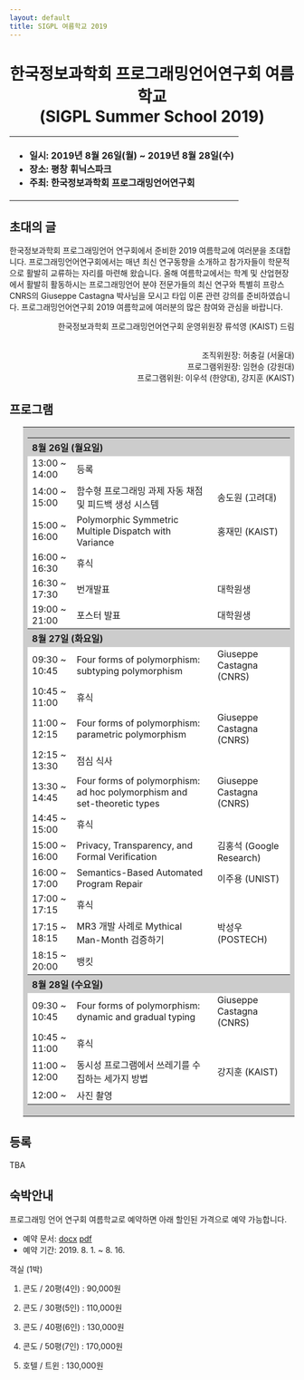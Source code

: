```yaml
---
layout: default
title: SIGPL 여름학교 2019
---
```


<h1>
<center>
한국정보과학회 프로그래밍언어연구회 여름학교
<br> (SIGPL Summer School 2019)
</center>
</h1>
<center><table><tbody><tr><th align="left">
<ul>
<li>
    일시: 2019년 8월 26일(월) ~ 2019년 8월 28일(수)
</li><li>
    장소: 평창 휘닉스파크
</li><li>
    주최: 한국정보과학회 프로그래밍언어연구회
</li></ul>
</th></tr></tbody></table>
</center>

<h2>초대의 글</h2>

<p>
  한국정보과학회 프로그래밍언어 연구회에서 준비한 2019 여름학교에 여러분을 초대합니다. 프로그래밍언어연구회에서는 매년 최신 연구동향을 소개하고 참가자들이 학문적으로 활발히 교류하는 자리를 마련해 왔습니다. 올해 여름학교에서는 학계 및 산업현장에서 활발히 활동하시는 프로그래밍언어 분야 전문가들의 최신 연구와 특별히 프랑스 CNRS의 Giuseppe Castagna 박사님을 모시고 타입 이론 관련 강의를 준비하였습니다. 프로그래밍언어연구회 2019 여름학교에 여러분의 많은 참여와 관심을 바랍니다.
</p>

<p align="right">
한국정보과학회 프로그래밍언어연구회 운영위원장 류석영 (KAIST) 드림
</p>

<p align="right">
<br> 조직위원장: 허충길 (서울대)
<br> 프로그램위원장: 임현승 (강원대)
<br> 프로그램위원: 이우석 (한양대), 강지훈 (KAIST)

</p>

<h2>프로그램</h2>

<ul>
  <table border="0" cellspacing="0">
  <tbody><tr><td bgcolor="#cccccc">
  <table border="0" cellspacing="1pt">
<tbody>

  <tr><th colspan="3" align="left"> 8월 26일 (월요일)  </th></tr>

  <tr><td bgcolor="white">  13:00 ~ 14:00  </td><td bgcolor="white">  등록  </td><td bgcolor="white">   </td></tr>
  <tr><td bgcolor="white">  14:00 ~ 15:00  </td><td bgcolor="white">  함수형 프로그래밍 과제 자동 채점 및 피드백 생성 시스템  </td><td bgcolor="white">  송도원 (고려대)  </td></tr>
  <tr><td bgcolor="white">  15:00 ~ 16:00  </td><td bgcolor="white">  Polymorphic Symmetric Multiple Dispatch with Variance  </td><td bgcolor="white">  홍재민 (KAIST)  </td></tr>
  <tr><td bgcolor="white">  16:00 ~ 16:30  </td><td bgcolor="white">  휴식  </td><td bgcolor="white">   </td></tr>
  <tr><td bgcolor="white">  16:30 ~ 17:30  </td><td bgcolor="white">  번개발표  </td><td bgcolor="white">  대학원생  </td></tr>
  <tr><td bgcolor="white">  19:00 ~ 21:00  </td><td bgcolor="white">  포스터 발표  </td><td bgcolor="white">  대학원생  </td></tr>

<!-- <tr><td bgcolor="white">  13:00 ~ 14:00  </td><td bgcolor="white">  등록  </td><td bgcolor="white">   </td></tr> -->
<!-- <tr><td bgcolor="white">  14:00 ~ 15:00  </td><td bgcolor="white">  함수형 프로그래밍 과제 자동 채점 및 피드백 생성 시스템  </td><td bgcolor="white">  송도원 (고려대)  </td></tr> -->
<!-- <tr><td bgcolor="white">  15:00 ~ 16:00  </td><td bgcolor="white">  Polymorphic Symmetric Multiple Dispatch with Variance  </td><td bgcolor="white">  홍재민 (KAIST)  </td></tr> -->
<!-- <tr><td bgcolor="white">  16:00 ~ 16:30  </td><td bgcolor="white">  휴식  </td><td bgcolor="white">   </td></tr> -->
<!-- <tr><td bgcolor="white">  16:30 ~ 17:30  </td><td bgcolor="white">  Privacy, Transparency, and Formal Verification  </td><td bgcolor="white"> 김홍석 (Google Korea)  </td></tr> -->
<!-- <tr><td bgcolor="white">  19:00 ~ 21:00  </td><td bgcolor="white">  패널 (TBA)  </td><td bgcolor="white">    </td></tr> -->

  <tr><th colspan="3" align="left"> 8월 27일 (화요일)  </th></tr>

  <tr><td bgcolor="white">  09:30 ~ 10:45  </td><td bgcolor="white">  Four forms of polymorphism: subtyping polymorphism  </td><td bgcolor="white">  Giuseppe Castagna (CNRS)  </td></tr>
  <tr><td bgcolor="white">  10:45 ~ 11:00  </td><td bgcolor="white">  휴식  </td><td bgcolor="white">   </td></tr>
  <tr><td bgcolor="white">  11:00 ~ 12:15  </td><td bgcolor="white">  Four forms of polymorphism: parametric polymorphism  </td><td bgcolor="white">  Giuseppe Castagna (CNRS)  </td></tr>
  <tr><td bgcolor="white">  12:15 ~ 13:30  </td><td bgcolor="white">  점심 식사  </td><td bgcolor="white">   </td></tr>
  <tr><td bgcolor="white">  13:30 ~ 14:45  </td><td bgcolor="white">  Four forms of polymorphism: ad hoc polymorphism and set-theoretic types  </td><td bgcolor="white">  Giuseppe Castagna (CNRS)  </td></tr>
  <tr><td bgcolor="white">  14:45 ~ 15:00  </td><td bgcolor="white">  휴식  </td><td bgcolor="white">   </td></tr>
  <tr><td bgcolor="white">  15:00 ~ 16:00  </td><td bgcolor="white">  Privacy, Transparency, and Formal Verification </td><td bgcolor="white">  김홍석 (Google Research)  </td></tr>
  <tr><td bgcolor="white">  16:00 ~ 17:00  </td><td bgcolor="white">  Semantics-Based Automated Program Repair  </td><td bgcolor="white">  이주용 (UNIST)  </td></tr>
  <tr><td bgcolor="white">  17:00 ~ 17:15  </td><td bgcolor="white">  휴식  </td><td bgcolor="white">   </td></tr>
  <tr><td bgcolor="white">  17:15 ~ 18:15  </td><td bgcolor="white">  MR3 개발 사례로 Mythical Man-Month 검증하기  </td><td bgcolor="white">  박성우 (POSTECH)  </td></tr>
  <tr><td bgcolor="white">  18:15 ~ 20:00  </td><td bgcolor="white">  뱅킷  </td><td bgcolor="white">   </td></tr>

<!-- <tr><td bgcolor="white">  09:30 ~ 10:45  </td><td bgcolor="white">  TBA  </td><td bgcolor="white">  Giuseppe Castagna (CNRS)  </td></tr> -->
<!-- <tr><td bgcolor="white">  10:45 ~ 11:00  </td><td bgcolor="white">  휴식  </td><td bgcolor="white">   </td></tr> -->
<!-- <tr><td bgcolor="white">  11:00 ~ 12:15  </td><td bgcolor="white">  TBA  </td><td bgcolor="white">  Giuseppe Castagna (CNRS)  </td></tr> -->
<!-- <tr><td bgcolor="white">  12:15 ~ 14:00  </td><td bgcolor="white">  점심 식사  </td><td bgcolor="white">   </td></tr> -->
<!-- <tr><td bgcolor="white">  14:00 ~ 15:15  </td><td bgcolor="white">  TBA  </td><td bgcolor="white">  Giuseppe Castagna (CNRS)  </td></tr> -->
<!-- <tr><td bgcolor="white">  15:15 ~ 15:30  </td><td bgcolor="white">  휴식  </td><td bgcolor="white">   </td></tr> -->
<!-- <tr><td bgcolor="white">  15:30 ~ 16:30  </td><td bgcolor="white">  Semantics-Based Automated Program Repair  </td><td bgcolor="white">  이주용 (UNIST)  </td></tr> -->
<!-- <tr><td bgcolor="white">  16:30 ~ 16:45  </td><td bgcolor="white">  휴식  </td><td bgcolor="white">   </td></tr> -->
<!-- <tr><td bgcolor="white">  16:45 ~ 17:45  </td><td bgcolor="white">  MR3 개발 사례로 Mythical Man-Month 검증하기  </td><td bgcolor="white">  박성우 (POSTECH)  </td></tr> -->

  <tr><th colspan="3" align="left"> 8월 28일 (수요일)  </th></tr>

  <tr><td bgcolor="white">  09:30 ~ 10:45  </td><td bgcolor="white">  Four forms of polymorphism: dynamic and gradual typing  </td><td bgcolor="white">  Giuseppe Castagna (CNRS)  </td></tr>
  <tr><td bgcolor="white">  10:45 ~ 11:00  </td><td bgcolor="white">  휴식  </td><td bgcolor="white">   </td></tr>
  <tr><td bgcolor="white">  11:00 ~ 12:00  </td><td bgcolor="white">  동시성 프로그램에서 쓰레기를 수집하는 세가지 방법  </td><td bgcolor="white">  강지훈 (KAIST)  </td></tr>
  <tr><td bgcolor="white">  12:00 ~  </td><td bgcolor="white">  사진 촬영  </td><td bgcolor="white">   </td></tr>

<!-- <tr><td bgcolor="white">  09:30 ~ 10:45  </td><td bgcolor="white">  TBA  </td><td bgcolor="white">  Giuseppe Castagna (CNRS)  </td></tr> -->
<!-- <tr><td bgcolor="white">  10:45 ~ 11:00  </td><td bgcolor="white">  휴식  </td><td bgcolor="white">   </td></tr> -->
<!-- <tr><td bgcolor="white">  11:00 ~ 12:00  </td><td bgcolor="white">  동시성 프로그램에서 쓰레기를 수집하는 세가지 방법  </td><td bgcolor="white">  강지훈 (KAIST)  </td></tr> -->
<!-- <tr><td bgcolor="white">  12:00 ~  </td><td bgcolor="white">  사진 촬영  </td><td bgcolor="white">   </td></tr> -->

</tbody>
  </table></td></tr></tbody></table>
</ul>

## 등록

TBA
<!-- <ul> -->
<!--     <li> 사전등록 마감: 2월 15일(금요일) <s>2월 12일(화요일)</s> -->
<!--   </li><li> 등록 방법: <a href= "http://www.kiise.or.kr/conference/conf/044/" target="_blank"> <font color="red">등록 페이지</font> </a>를 통하여 등록할 수 있습니다. -->
<!-- <table border="1" bordercolor="#a0a0a0" cellspacing="0"> -->
<!-- <tbody><tr><th>&nbsp;</th><th>학생</th><th>일반</th></tr> -->
<!-- <tr align="center"><th>사전 등록 </th><td>80,000원</td><td>100,000원</td></tr> -->
<!-- <tr align="center"><th>현장 등록 </th><td>100,000원</td><td>120,000원</td></tr> -->
<!-- </tbody></table> -->
<!-- </li></ul> -->

## 숙박안내

프로그래밍 언어 연구회 여름학교로 예약하면 아래 할인된 가격으로 예약 가능합니다.

- 예약 문서: [docx](hotelbooking.docx) [pdf](hotelbooking.pdf)
- 예약 기간: 2019. 8. 1. ~ 8. 16.

객실 (1박)

1) 콘도 / 20평(4인) : 90,000원

2) 콘도 / 30평(5인) : 110,000원

3) 콘도 / 40평(6인) : 130,000원

4) 콘도 / 50평(7인) : 170,000원

5) 호텔 / 트윈 : 130,000원


<!--

- 일자: 2019년 2월 18(월) – 20(수)
- 학회 장소: 경성대학교 제2누리생활관 비전홀
- 숙박 장소: 경성대학교 제1누리생활관
- 경성대 주소: 부산시 남구 수영로 309 (대연동)

#### 숙박 안내

경성대학교 누리생활관 (기숙사)는 2명이 숙박할 수 있도록 되어 있으며, 가격은 방을 기준으로 하고 있습니다 (1인이나 2인 모두 동일한 가격)

- 교내 숙박
  + 일반 사생실 (2인실) : 4만원/1박, 세면도구 제공 안하므로 각자 준비
  + 게스트룸 (2인실, 9개) : 5만5천원/1박, 침실(2인)+거실, 세면도구 제공
  + (예약완료) <s>게스트룸 (1인실, 2개) : 3만5천원/1박, 침실(1인)+거실, 세면도구 제공 </s>
  + 게스트룸 (4인실, 2개) : 6만원/1박, 온돌방+거실, 세면도구 제공

송금 금액: 사생실 (8만원), 게스트룸 2인실 (11만원), 게스트룸 4인실 (12만원)


- 교외 숙박
  + 호메르스호텔 (광안리, 1박기준) : 12만원~13만원(바닷가전망), 7만~8만원(바닷가 반대)
  + 해운대그랜드 호텔 (1박기준): 12만원, 15만원(비치뷰), 18만원, 21만원(스위트)

#### 숙박 예약

- 교내 숙박:  이메일로 예약 sbhk38641@ks.ac.kr (서봉환 조교)
  - 현금 결제만 가능하며, 2박 위주로 예약하기 바랍니다.
  - 계좌번호: 부산은행 101-2058-8132-01 (에금주: 소프트웨어학과 서봉환)
  - 문의 전화: 051-663-5140 (소프트웨어학과 사무실), 방학 중 오후 2시까지 근무
  - 송금 금액: 8만원 (사생실), 게스트룸 2인실 (11만원), 게스트룸 1인실 (7만원)
  - 숙박 영수증: 등록 데스크에서 영수증 발행
  - 이메일로 예약정보 제공:
    + 예약자 이름, 소속, 전화번호, 이메일 주소, 성별(남,여), 숙박인원(1인, 2인)
    + 숙박유형 선택 (사생실, 게스트룸 1인, 게스트룸 2인)
      * 학생들은 사생실을 선택해 주기 바랍니다.
    + 송금일 및 송금자 이름


- 교외 숙박
  + 호메르스호텔 (051-750-8000) : “경성대 프로그래밍언어연구회” 예약시 할인금액 적용
  + 해운대그랜드 호텔 예약: 전화로 학과 조교를 통해 예약하면 할인 금액 적용됨

## 식사

등록시 제공되는 식권 사용. 기숙사 건물 옆 1층에 식당이 있습니다. 학생용 1식 3,300원, 교직원용 1식 4,500원입니다. 교직원 식사는 점심때만 운영합니다.  학교 건너 골목에 카페 및 식당이 많이 있습니다.


## 경성대학교 오는 방법

- 기차-버스: 부산역에서 시내버스 1001, 1003, 40, 27번 (경성대 하차, 약 30분)
- 비행기(김해공항): 리무진 (해운대행 -> 남천동 하차 -> 지하철)
- 기차-택시: 부산역->경성대(20분), 노포동시외버스터미널->경성대(40분)
- 기차-지하철: 부산역 1호선 -> 서면역에서 2호선으로 환승, 경성대부경대역에서 하차 (6번, 4번 출구)
- 자가용 (등록데스크에서 주차증 발급):
   + 경부고속도로 -> 도시고속도로(부두방향) ->대연램프(광안리방향)에서 진출. 약 300m 직진하다가 오른쪽 옆길로 들어와서 경성대 후문(용소초등학교 맞은편)으로 진입, 진입 후 좌회전 -> 200m 직진 –> 우회전 후 200m 직진
   + 남해고속도로 -> 동서고가도로 -> 황령산 터널 지나서, 약 500m 직진 후 오른쪽 옆길로 들어와서 경성대 후문(용소초등학교 맞은편)으로 진입. 진입 후 좌회전 -> 200m 직진 –> 우회전 후 200m 직진

![map](map.png)
-->


<!-- <h2> 등록 </h2> -->

<!-- <ul> -->
<!--   <li> 사전등록 마감: 8월 14일(화요일) -->
<!--   </li><li> 등록 방법: <a href="http://www.kiise.or.kr/conference/conf/025/" target="_blank"><font color=red>등록  페이지</font></a>를 통하여 등록할 수 있습니다. -->
<!-- <table border="1" bordercolor="#a0a0a0" cellspacing="0"> -->
<!-- <tbody><tr><th>&nbsp;</th><th>학생</th><th>일반</th></tr> -->
<!-- <tr align="center"><th>사전 등록 </th><td>80,000원</td><td>100,000원</td></tr> -->
<!-- <tr align="center"><th>현장 등록 </th><td>100,000원</td><td>120,000원</td></tr> -->
<!-- </tbody></table> -->
<!-- </li></ul> -->

<!-- <h2> 숙박안내 </h2> -->

<!-- <ul> -->
<!-- <li>SIGPL에서 필요한 학생들에게 숙박비를 지원합니다. -->
<!-- <br>지원 자격은 숙박비를 받지 못한 대학원생으로 한정합니다. -->
<!-- <br>선정된 학생에게는 소속기관 여비규정에 따라 숙박비를 지급합니다. -->
<!-- <br>지원을 위해서는 지도교수 추천서가 필요하고, 이는 입력한 지도교수 이메일을 통해 받습니다. -->
<!-- <br>추후 숙박 영수증 및 소속기관 여비 규정을 제출해야 합니다. -->
<!-- </li> -->
<!-- <p><a href="https://goo.gl/forms/5COF0LERwSweqaIj2">지원하기</a></p> -->
<!-- 지원마감: 2018년 8월 13일 -->
<!-- </ul> -->
<!-- <br> -->

<!-- <ul> -->
<!--  동국대학교 주변 숙박 안내입니다.  충무로, 동대문 및 명동쪽에 호텔이 매우 많기 때문에 예약하시기는 어렵지 않으실 것으로 생각됩니다.  추천 호텔은 다음과 같으며, 2인기준 10만원 이내로 예약이 가능합니다. -->
<!--     <li> 티마크 호텔 명동 (02-2098-2000) -->
<!--       <a href="http://tmarkhotel.com/" target="_blank">홈페이지</a> -->
<!--         <br>서울특별시 중구 충무로 15 -->
<!--     </li> -->
<!--     <li> 스테이B 호텔 (02-2277-6300) -->
<!--       <a href="https://www.staybhotel.com/" target="_blank">홈페이지</a> -->
<!--         <br>서울특별시 중구 충무로 23-1 -->
<!--     </li> -->
<!--     </li> -->
<!--     <li> 써미트 호텔 (02-2285-0540) -->
<!--       <a href="http://www.summithotelseoul.com/" target="_blank">홈페이지</a> -->
<!--         <br>서울특별시 중구 장충단로 198 -->
<!--     </li> -->
<!--     </li> -->
<!--     <li> 호텔 도마 (02-2273-9603) -->
<!--       <a href="http://www.hoteldoma.com/" target="_blank">홈페이지</a> -->
<!--         <br>서울특별시 중구 퇴계로 216 -->
<!--     </li> -->
<!-- </ul> -->


<!-- <h2> 오시는길 </h2> -->
<!-- <ul> -->
<!-- <a href="https://cse.dongguk.edu/?page_id=790" target="_blank">동국대학교 찾아오시는 길</a> -->
<!-- </ul> -->
